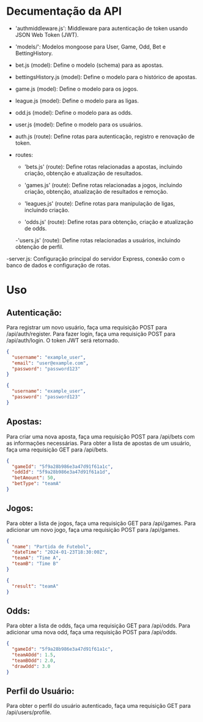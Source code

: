 
# Decumentação da API


- 'authmiddleware.js': Middleware para autenticação de token usando JSON Web Token (JWT).
- 'models/': Modelos mongoose para User, Game, Odd, Bet e BettingHistory.
- bet.js (model): Define o modelo (schema) para as apostas.
- bettingsHistory.js (model): Define o modelo para o histórico de apostas.
- game.js (model): Define o modelo para os jogos.
- league.js (model): Define o modelo para as ligas.
- odd.js (model): Define o modelo para as odds.
- user.js (model): Define o modelo para os usuários.
- auth.js (route): Define rotas para autenticação, registro e renovação de token.

- routes:
    - 'bets.js' (route): Define rotas relacionadas a apostas, incluindo criação, obtenção e atualização de resultados.

    - 'games.js' (route): Define rotas relacionadas a jogos, incluindo criação, obtenção, atualização de resultados e remoção.

    - 'leagues.js' (route): Define rotas para manipulação de ligas, incluindo criação.

    - 'odds.js' (route): Define rotas para obtenção, criação e atualização de odds.

    -'users.js' (route): Define rotas relacionadas a usuários, incluindo obtenção de perfil.

-server.js: Configuração principal do servidor Express, conexão com o banco de dados e configuração de rotas.

# Uso
## Autenticação:
Para registrar um novo usuário, faça uma requisição POST para /api/auth/register.
Para fazer login, faça uma requisição POST para /api/auth/login. O token JWT será retornado.
```json
{
  "username": "example_user",
  "email": "user@example.com",
  "password": "password123"
}
```
```json
{
  "username": "example_user",
  "password": "password123"
}

```
## Apostas:
Para criar uma nova aposta, faça uma requisição POST para /api/bets com as informações necessárias.
Para obter a lista de apostas de um usuário, faça uma requisição GET para /api/bets.
```json
{
  "gameId": "5f9a28b986e3a47d91f61a1c",
  "oddId": "5f9a28b986e3a47d91f61a1d",
  "betAmount": 50,
  "betType": "teamA"
}
```
## Jogos:
Para obter a lista de jogos, faça uma requisição GET para /api/games.
Para adicionar um novo jogo, faça uma requisição POST para /api/games.
```json
{
  "name": "Partida de Futebol",
  "dateTime": "2024-01-23T18:30:00Z",
  "teamA": "Time A",
  "teamB": "Time B"
}
```
```json
{
  "result": "teamA"
}
```
## Odds:
Para obter a lista de odds, faça uma requisição GET para /api/odds.
Para adicionar uma nova odd, faça uma requisição POST para /api/odds.
```json
{
  "gameId": "5f9a28b986e3a47d91f61a1c",
  "teamAOdd": 1.5,
  "teamBOdd": 2.0,
  "drawOdd": 3.0
}
```
## Perfil do Usuário:
Para obter o perfil do usuário autenticado, faça uma requisição GET para /api/users/profile.

